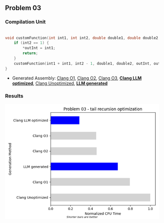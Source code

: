 ## Problem 03
### Compilation Unit
```c

void customFunction(int int1, int int2, double double1, double double2, int *outInt, double *outDouble) {
    if (int2 == 1) {
        *outInt = int1;
        return;
    }
    customFunction(int1 + int1, int2 - 1, double1, double2, outInt, outDouble);
}

```
- Generated Assembly: [Clang O1](../problems/03/generated/clang_generated_O1_optimized.asm), [Clang O2](../problems/03/generated/clang_generated_O2_optimized.asm), [Clang O3](../problems/03/generated/clang_generated_O3_optimized.asm), **[Clang LLM optimized](../problems/03/generated/clang_generated_llm_optimized.asm)**, [Clang Unoptimized](../problems/03/generated/clang_generated_unoptimized.asm), **[LLM generated](../problems/03/generated/llm_generated.asm)**
### Results
![Chart for Problem 03](problem_03_chart.png)

